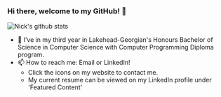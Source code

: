 ### Hi there, welcome to my GitHub! 👋
![Nick's github stats](https://github-readme-stats.vercel.app/api?username=nicksantoscs&hide=contribs,issues)

- 🔭 I’ve in my third year in Lakehead-Georgian's Honours Bachelor of Science in Computer Science with Computer Programming Diploma program.
- 📫 How to reach me: Email or LinkedIn!
  - Click the icons on my website to contact me.
  - My current resume can be viewed on my LinkedIn profile under 'Featured Content'
